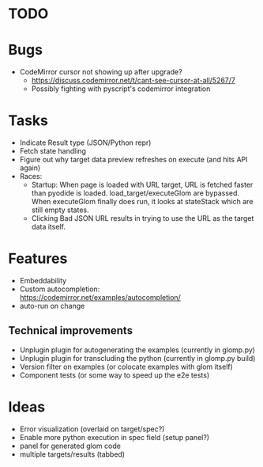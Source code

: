 # TODO

# Bugs

* CodeMirror cursor not showing up after upgrade?    
   * https://discuss.codemirror.net/t/cant-see-cursor-at-all/5267/7
   * Possibly fighting with pyscript's codemirror integration

# Tasks

* Indicate Result type (JSON/Python repr)
* Fetch state handling
* Figure out why target data preview refreshes on execute (and hits API again)
* Races:
  * Startup: When page is loaded with URL target, URL is fetched faster than pyodide is loaded. load_target/executeGlom are bypassed. When executeGlom finally does run, it looks at stateStack which are still empty states.
  * Clicking Bad JSON URL results in trying to use the URL as the target data itself.

# Features

* Embeddability
* Custom autocompletion: https://codemirror.net/examples/autocompletion/
* auto-run on change

## Technical improvements

* Unplugin plugin for autogenerating the examples (currently in glomp.py)
* Unplugin plugin for transcluding the python (currently in glomp.py build)
* Version filter on examples (or colocate examples with glom itself)
* Component tests (or some way to speed up the e2e tests)

# Ideas

* Error visualization (overlaid on target/spec?)
* Enable more python execution in spec field (setup panel?)
* panel for generated glom code
* multiple targets/results (tabbed)
